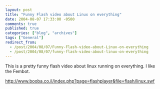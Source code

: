```yaml
---
layout: post
title: "Funny Flash video about Linux on everything"
date: 2004-08-07 17:33:00 -0500
comments: true
published: true
categories: ["blog", "archives"]
tags: ["General"]
redirect_from: 
  - /post/2004/08/07/Funny-Flash-video-about-Linux-on-everything
  - /post/2004/08/07/funny-flash-video-about-linux-on-everything
---
```

<!-- more -->
<P>This is a pretty funny flash video about linux running on everything. I&nbsp;like the Fembot.</P>
<P><A href="http://www.booba.co.il/index.php?page=flashplayer&amp;file=flash/linux.swf">http://www.booba.co.il/index.php?page=flashplayer&amp;file=flash/linux.swf</A></P>
